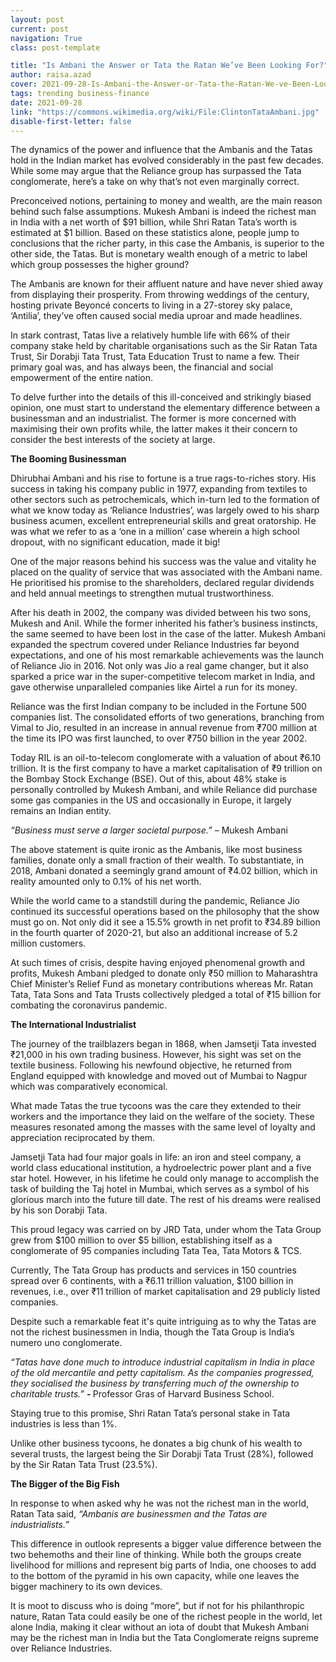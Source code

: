 ```yaml
---
layout: post
current: post
navigation: True
class: post-template

title: "Is Ambani the Answer or Tata the Ratan We’ve Been Looking For?"
author: raisa.azad
cover: 2021-09-28-Is-Ambani-the-Answer-or-Tata-the-Ratan-We-ve-Been-Looking-For-ClintonTataAmbani.jpg
tags: trending business-finance
date: 2021-09-28
link: "https://commons.wikimedia.org/wiki/File:ClintonTataAmbani.jpg"
disable-first-letter: false
---
```

<p>The dynamics of the power and influence that the Ambanis and the Tatas hold in the Indian market has evolved considerably in the past few decades. While some may argue that the Reliance group has surpassed the Tata conglomerate, here’s a take on why that’s not even marginally correct.</p><p>Preconceived notions, pertaining to money and wealth, are the main reason behind such false assumptions. Mukesh Ambani is indeed the richest man in India with a net worth of $91 billion, while Shri Ratan Tata’s worth is estimated at $1 billion. Based on these statistics alone, people jump to conclusions that the richer party, in this case the Ambanis, is superior to the other side, the Tatas. But is monetary wealth enough of a metric to label which group possesses the higher ground?</p><p>The Ambanis are known for their affluent nature and have never shied away from displaying their prosperity. From throwing weddings of the century, hosting private Beyoncé concerts to living in a 27-storey sky palace, ‘Antilia’, they’ve often caused social media uproar and made headlines.&nbsp;</p><p>In stark contrast, Tatas live a relatively humble life with 66% of their company stake held by charitable organisations such as the Sir Ratan Tata Trust, Sir Dorabji Tata Trust, Tata Education Trust to name a few. Their primary goal was, and has always been, the financial and social empowerment of the entire nation.</p><p>To delve further into the details of this ill-conceived and strikingly biased opinion, one must start to understand the elementary difference between a businessman and an industrialist. The former is more concerned with maximising their own profits while, the latter makes it their concern to consider the best interests of the society at large.</p><p><strong >The Booming Businessman</strong></p><p>Dhirubhai Ambani and his rise to fortune is a true rags-to-riches story. His success in taking his company public in 1977, expanding from textiles to other sectors such as petrochemicals, which in-turn led to the formation of what we know today as ‘Reliance Industries’, was largely owed to his sharp business acumen, excellent entrepreneurial skills and great oratorship. He was what we refer to as a ‘one in a million’ case wherein a high school dropout, with no significant education, made it big!&nbsp;</p><p>One of the major reasons behind his success was the value and vitality he placed on the quality of service that was associated with the Ambani name. He prioritised his promise to the shareholders, declared regular dividends and held annual meetings to strengthen mutual trustworthiness.&nbsp;&nbsp;</p><p>After his death in 2002, the company was divided between his two sons, Mukesh and Anil. While the former inherited his father’s business instincts, the same seemed to have been lost in the case of the latter. Mukesh Ambani expanded the spectrum covered under Reliance Industries far beyond expectations, and one of his most remarkable achievements was the launch of Reliance Jio in 2016. Not only was Jio a real game changer, but it also sparked a price war in the super-competitive telecom market in India, and gave otherwise unparalleled companies like Airtel a run for its money.</p><p>Reliance was the first Indian company to be included in the Fortune 500 companies list. The consolidated efforts of two generations, branching from Vimal to Jio, resulted in an increase in annual revenue from ₹700 million at the time its IPO was first launched, to over ₹750 billion in the year 2002.&nbsp;</p><p>Today RIL is an oil-to-telecom conglomerate with a valuation of about ₹6.10 trillion. It is the first company to have a market capitalisation of ₹9 trillion on the Bombay Stock Exchange (BSE). Out of this, about 48% stake is personally controlled by Mukesh Ambani, and while Reliance did purchase some gas companies in the US and occasionally in Europe, it largely remains an Indian entity.</p><p><em >“Business must serve a larger societal purpose.” – </em>Mukesh Ambani</p><p>The above statement is quite ironic as the Ambanis, like most business families, donate only a small fraction of their wealth. To substantiate, in 2018, Ambani donated a seemingly grand amount of ₹4.02 billion, which in reality amounted only to 0.1% of his net worth.&nbsp;</p><p>While the world came to a standstill during the pandemic, Reliance Jio continued its successful operations based on the philosophy that the show must go on. Not only did it see a 15.5% growth in net profit to ₹34.89 billion in the fourth quarter of 2020-21, but also an additional increase of 5.2 million customers.</p><p>At such times of crisis, despite having enjoyed phenomenal growth and profits, Mukesh Ambani pledged to donate only ₹50 million to Maharashtra Chief Minister’s Relief Fund as monetary contributions whereas Mr. Ratan Tata, Tata Sons and Tata Trusts collectively pledged a total of ₹15 billion for combating the coronavirus pandemic.</p><p><strong >The International Industrialist</strong>&nbsp;</p><p>The journey of the trailblazers began in 1868, when Jamsetji Tata invested ₹21,000 in his own trading business. However, his sight was set on the textile business. Following his newfound objective, he returned from England equipped with knowledge and moved out of Mumbai to Nagpur which was comparatively economical.&nbsp;</p><p>What made Tatas the true tycoons was the care they extended to their workers and the importance they laid on the welfare of the society. These measures resonated among the masses with the same level of loyalty and appreciation reciprocated by them.</p><p>Jamsetji Tata had four major goals in life: an iron and steel company, a world class educational institution, a hydroelectric power plant and a five star hotel. However, in his lifetime he could only manage to accomplish the task of building the Taj hotel in Mumbai, which serves as a symbol of his glorious march into the future till date. The rest of his dreams were realised by his son Dorabji Tata.&nbsp;</p><p>This proud legacy was carried on by JRD Tata, under whom the Tata Group grew from $100 million to over $5 billion, establishing itself as a conglomerate of 95 companies including Tata Tea, Tata Motors &amp; TCS.&nbsp;</p><p>Currently, The Tata Group has products and services in 150 countries spread over 6 continents, with a ₹6.11 trillion valuation, $100 billion in revenues, i.e., over ₹11 trillion of market capitalisation and 29 publicly listed companies.</p><p>Despite such a remarkable feat it's quite intriguing as to why the Tatas are not the richest businessmen in India, though the Tata Group is India’s numero uno conglomerate.&nbsp;</p><p><em >“Tatas have done much to introduce industrial capitalism in India in place of the old mercantile and petty capitalism. As the companies progressed, they socialised the business by transferring much of the ownership to charitable trusts.” </em><strong ><em>- </em></strong>Professor Gras of Harvard Business School.</p><p>Staying true to this promise, Shri Ratan Tata’s personal stake in Tata industries is less than 1%.&nbsp;</p><p>Unlike other business tycoons, he donates a big chunk of his wealth to several trusts, the largest being the Sir Dorabji Tata Trust (28%), followed by the Sir Ratan Tata Trust (23.5%).</p><p><strong >The Bigger of the Big Fish</strong></p><p>In response to when asked why he was not the richest man in the world, Ratan Tata said, <em >“Ambanis are businessmen and the Tatas are industrialists.”</em></p><p>This difference in outlook represents a bigger value difference between the two behemoths and their line of thinking. While both the groups create livelihood for millions and represent big parts of India, one chooses to add to the bottom of the pyramid in his own capacity, while one leaves the bigger machinery to its own devices.&nbsp;&nbsp;</p><p>It is moot to discuss who is doing “more”, but if not for his philanthropic nature, Ratan Tata could easily be one of the richest people in the world, let alone India, making it clear without an iota of doubt that Mukesh Ambani may be the richest man in India but the Tata Conglomerate reigns supreme over Reliance Industries.</p>